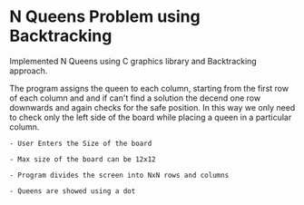 # N Queens Problem using Backtracking

Implemented N Queens using C graphics library and Backtracking approach. 

The program assigns the queen to each column, starting from the first row of each column and and if can't find a solution the decend
one row downwards and again checks for the safe position. In this way we only need to check only the left side of the board while placing
a queen in a particular column.

    - User Enters the Size of the board
    
    - Max size of the board can be 12x12
    
    - Program divides the screen into NxN rows and columns
    
    - Queens are showed using a dot
